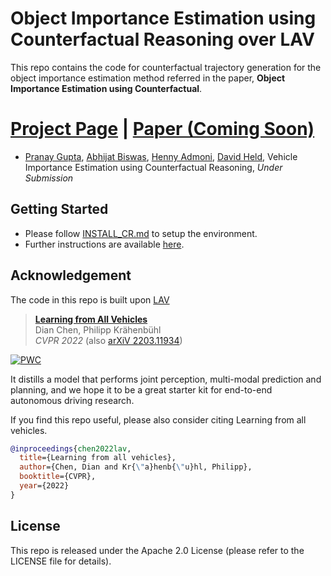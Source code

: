 # Object Importance Estimation using Counterfactual Reasoning over LAV
This repo contains the code for counterfactual trajectory generation for the object importance estimation method referred in the paper, **Object Importance Estimation using Counterfactual**. 


# [Project Page](http://vehicle-importance.github.io) | [Paper (Coming Soon)]() 

- [Pranay Gupta](https://pranaygupta36.github.io), [Abhijat Biswas](https://www.cs.cmu.edu/~abhijatb/), [Henny Admoni](https://hennyadmoni.com/), [David Held](https://davheld.github.io/), Vehicle Importance Estimation using Counterfactual Reasoning, *Under Submission*  

## Getting Started
* Please follow [INSTALL_CR.md](docs/INSTALL_CR.md) to setup the environment.
* Further instructions are available [here](https://github.com/vehicle-importance/generating_counterfactual_trajectories).

## Acknowledgement
The code in this repo is built upon [LAV](https://github.com/dotchen/LAV)

> [**Learning from All Vehicles**](https://dotchen.github.io/LAV/)    
> Dian Chen, Philipp Kr&auml;henb&uuml;hl         
> _CVPR 2022_ (also [arXiV 2203.11934](http://arxiv.org/abs/2203.11934))

[![PWC](https://img.shields.io/endpoint.svg?url=https://paperswithcode.com/badge/learning-from-all-vehicles/autonomous-driving-on-carla-leaderboard)](https://paperswithcode.com/sota/autonomous-driving-on-carla-leaderboard?p=learning-from-all-vehicles)

It distills a model that performs joint perception, multi-modal prediction and planning, and we hope it to be a great starter kit for end-to-end autonomous driving research.

If you find this repo useful, please also consider citing Learning from all vehicles. 
```bibtex
@inproceedings{chen2022lav,
  title={Learning from all vehicles},
  author={Chen, Dian and Kr{\"a}henb{\"u}hl, Philipp},
  booktitle={CVPR},
  year={2022}
}
```

## License
This repo is released under the Apache 2.0 License (please refer to the LICENSE file for details).
